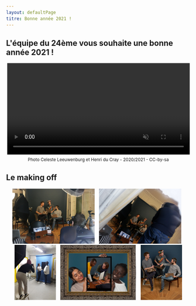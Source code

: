 ```yaml
---
layout: defaultPage
titre: Bonne année 2021 !
---
```


## L'équipe du 24ème vous souhaite une bonne année 2021 !

<center>
<video id="sampleMovie" style="width: 99%;" playsinline autoplay muted loop>
	<source src="/img/2021/output.mp4" />
</video>
<br/>
<small>Photo Celeste Leeuwenburg et Henri du Cray - 2020/2021 - CC-by-sa</small>
</center>

## Le making off

<center>
<a href="/img/2021/making_01.jpg"><img src="/img/2021/making_01.jpg" height=150/></a> &nbsp;
<a href="/img/2021/making_02.jpg"><img src="/img/2021/making_02.jpg" height=150/></a> &nbsp;
<a href="/img/2021/making_03.jpg"><img src="/img/2021/making_03.jpg" height=150/></a> &nbsp;
<a href="/img/2021/making_04.jpg"><img src="/img/2021/making_04.jpg" height=150/></a> &nbsp;
<a href="/img/2021/making_05.jpg"><img src="/img/2021/making_05.jpg" height=150/></a>
</center>
